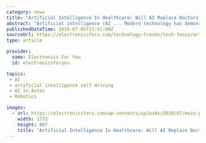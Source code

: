 ```yaml
---
category: news
title: "Artificial Intelligence In Healthcare: Will AI Replace Doctors?"
abstract: "Artificial intelligence (AI ... Modern technology has demonstrated many wonders in such areas as self-driving cars, autonomous drones, medicine and healthcare services. Use of AI and the Internet of Medical Things (IoMT) in healthcare is already helping ..."
publishedDateTime: 2019-07-05T11:51:00Z
sourceUrl: https://electronicsforu.com/technology-trends/tech-focus/artificial-intelligence-healthcare-replace-doctors
type: article

provider:
  name: Electronics For You
  id: electronicsforyou

topics:
 - AI
 - artificial intelligence self driving
 - AI in Autos
 - Robotics

images:
  - url: https://electronicsforu.com/wp-contents/uploads/2019/07/main-photo.jpg
    width: 1772
    height: 867
    title: "Artificial Intelligence In Healthcare: Will AI Replace Doctors?"
---
```

